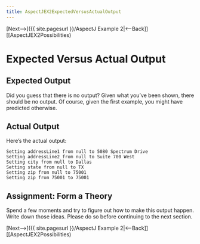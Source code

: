 ```yaml
---
title: AspectJEX2ExpectedVersusActualOutput
---
```

[Next-->]({{ site.pagesurl }}/AspectJ Example 2|<--Back]] [[AspectJEX2Possibilities)

# Expected Versus Actual Output

## Expected Output
Did you guess that there is no output? Given what you’ve been shown, there should be no output. Of course, given the first example, you might have predicted otherwise.
## Actual Output
Here’s the actual output:
```
Setting addressLine1 from null to 5080 Spectrum Drive
Setting addressLine2 from null to Suite 700 West
Setting city from null to Dallas
Setting state from null to TX
Setting zip from null to 75001
Setting zip from 75001 to 75001
```
## Assignment: Form a Theory
Spend a few moments and try to figure out how to make this output happen. Write down those ideas. Please do so before continuing to the next section.

[Next-->]({{ site.pagesurl }}/AspectJ Example 2|<--Back]] [[AspectJEX2Possibilities)